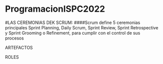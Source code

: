 # ProgramacionISPC2022

#LAS CEREMONIAS DEK SCRUM:
    ####Scrum define 5 ceremonias principales Sprint Planning, Daily Scrum, Sprint Review, Sprint Retrospective y Sprint Grooming o Refinement,
    para cumplir con el control de sus procesos


   

ARTEFACTOS 

ROLES 
